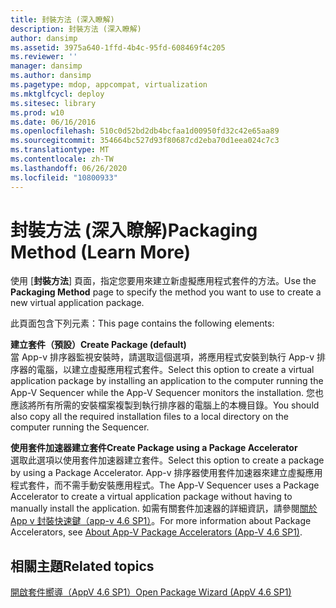 ```yaml
---
title: 封裝方法 (深入瞭解)
description: 封裝方法 (深入瞭解)
author: dansimp
ms.assetid: 3975a640-1ffd-4b4c-95fd-608469f4c205
ms.reviewer: ''
manager: dansimp
ms.author: dansimp
ms.pagetype: mdop, appcompat, virtualization
ms.mktglfcycl: deploy
ms.sitesec: library
ms.prod: w10
ms.date: 06/16/2016
ms.openlocfilehash: 510c0d52bd2db4bcfaa1d00950fd32c42e65aa89
ms.sourcegitcommit: 354664bc527d93f80687cd2eba70d1eea024c7c3
ms.translationtype: MT
ms.contentlocale: zh-TW
ms.lasthandoff: 06/26/2020
ms.locfileid: "10800933"
---
```

# <span data-ttu-id="463ad-103">封裝方法 (深入瞭解)</span><span class="sxs-lookup"><span data-stu-id="463ad-103">Packaging Method (Learn More)</span></span>


<span data-ttu-id="463ad-104">使用 [**封裝方法**] 頁面，指定您要用來建立新虛擬應用程式套件的方法。</span><span class="sxs-lookup"><span data-stu-id="463ad-104">Use the **Packaging Method** page to specify the method you want to use to create a new virtual application package.</span></span>

<span data-ttu-id="463ad-105">此頁面包含下列元素：</span><span class="sxs-lookup"><span data-stu-id="463ad-105">This page contains the following elements:</span></span>

<a href="" id="create-package--default-"></a>**<span data-ttu-id="463ad-106">建立套件（預設）</span><span class="sxs-lookup"><span data-stu-id="463ad-106">Create Package (default)</span></span>**  
<span data-ttu-id="463ad-107">當 App-v 排序器監視安裝時，請選取這個選項，將應用程式安裝到執行 App-v 排序器的電腦，以建立虛擬應用程式套件。</span><span class="sxs-lookup"><span data-stu-id="463ad-107">Select this option to create a virtual application package by installing an application to the computer running the App-V Sequencer while the App-V Sequencer monitors the installation.</span></span> <span data-ttu-id="463ad-108">您也應該將所有所需的安裝檔案複製到執行排序器的電腦上的本機目錄。</span><span class="sxs-lookup"><span data-stu-id="463ad-108">You should also copy all the required installation files to a local directory on the computer running the Sequencer.</span></span>

<a href="" id="create-package-using-a-package-accelerator"></a>**<span data-ttu-id="463ad-109">使用套件加速器建立套件</span><span class="sxs-lookup"><span data-stu-id="463ad-109">Create Package using a Package Accelerator</span></span>**  
<span data-ttu-id="463ad-110">選取此選項以使用套件加速器建立套件。</span><span class="sxs-lookup"><span data-stu-id="463ad-110">Select this option to create a package by using a Package Accelerator.</span></span> <span data-ttu-id="463ad-111">App-v 排序器使用套件加速器來建立虛擬應用程式套件，而不需手動安裝應用程式。</span><span class="sxs-lookup"><span data-stu-id="463ad-111">The App-V Sequencer uses a Package Accelerator to create a virtual application package without having to manually install the application.</span></span> <span data-ttu-id="463ad-112">如需有關套件加速器的詳細資訊，請參閱[關於 App v 封裝快速鍵（app-v 4.6 SP1）](about-app-v-package-accelerators--app-v-46-sp1-.md)。</span><span class="sxs-lookup"><span data-stu-id="463ad-112">For more information about Package Accelerators, see [About App-V Package Accelerators (App-V 4.6 SP1)](about-app-v-package-accelerators--app-v-46-sp1-.md).</span></span>

## <span data-ttu-id="463ad-113">相關主題</span><span class="sxs-lookup"><span data-stu-id="463ad-113">Related topics</span></span>


[<span data-ttu-id="463ad-114">開啟套件嚮導（AppV 4.6 SP1）</span><span class="sxs-lookup"><span data-stu-id="463ad-114">Open Package Wizard (AppV 4.6 SP1)</span></span>](open-package-wizard---appv-46-sp1-.md)

 

 





